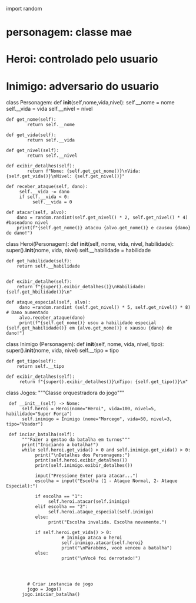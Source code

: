 import random
# personagem: classe mae
# Heroi: controlado pelo usuario
# Inimigo: adversario do usuario

class Personagem:
    def __init__(self,nome,vida,nível):
        self.__nome = nome
        self.__vida = vida
        self.__nível = nível

    def get_nome(self):
            return self.__nome
        
    def get_vida(self):
            return self.__vida
        
    def get_nivel(self):
            return self.__nivel
        
    def exibir_detalhes(self):
            return f"Nome: {self.get_get_nome()}\nVida: {self.get_vida()}\nNivel: {self.get_nivel()}"

    def receber_ataque(self, dano):
         self.__vida -= dano
         if self.__vida < 0:
              self.__vida = 0

    def atacar(self, alvo):
        dano = random.randint(self.get_nivel() * 2, self.get_nivel() * 4) #baseadono nivel
        print(f"{self.get_nome()} atacou {alvo.get_nome()} e causou {dano} de dano!")

class Heroi(Personagem):
    def __init__(self, nome, vida, nivel, habilidade):
        super().__init__(nome, vida, nivel)
        self.__habilidade = habilidade

    def get_habilidade(self):
        return self.__habilidade
    
   
    def exibir_detalhe(self):
        return f"{super().exibir_detalhes()}\nHabilidade: {self.get_hbilidade()}\n"

    def ataque_especial(self, alvo):
         dano =random.randint (self.get_nivel() * 5, self.get_nivel() * 8) # Dano aumentado
         alvo.receber_ataque(dano)
         print(f"{self.get_nome()} usou a habilidade especial {self.get_habilidade()} em {alvo.get_nome()} e xausou {dano} de dano!")
              
class Inimigo (Personagem):
    def __init__(self, nome, vida, nivel, tipo):
           super().__init__(nome, vida, nivel)
           self.__tipo = tipo
        
    def get_tipo(self):
        return self.__tipo

    def exibir_detalhes(self):
         return f"{super().exibir_detalhes()}\nTipo: {self.get_tipo()}\n"  
   
class Jogos:
     """Classe orquestradora do jogo"""

     def __init__(self) -> Nome:
          self.heroi = Heroi(nome="Heroi", vida=100, nivel=5, habilidade="Super Força")
          self.inimigo = Inimigo (nome="Morcego", vida=50, nivel=3, tipo="Voador")

     def inciar_batalha(self):
          """Fazer a gestao da batalha em turnos"""
          print("Iniciando a batalha!")
          while self.heroi.get_vida() > 0 and self.inimigo.get_vida() > 0:
               print("\nDetalhes dos Personagens:")
               print(self.heroi.exibir_detalhes())
               print(self.inimigo.exibir_detalhes())

               input("Pressione Enter para atacar...")
               escolha = input("Escolha (1 - Ataque Normal, 2- Ataque Especial):")

               if escolha == "1":
                    self.heroi.atacar(self.inimigo)
               elif escolha == "2":
                    self.heroi.ataque_especial(self.inimigo)
               else:
                    print("Escolha invalida. Escolha novamente.")

               if self.heroi.get_vida() > 0:
                         # Inimigo ataca o heroi
                         self.inimigo.atacar{self.heroi}
                         print("\nParabéns, você venceu a batalha")
               else:
                         print("\nVocê foi derrotado!")




            # Criar instancia de jogo
            jogo = Jogo()
          jogo.iniciar_batalha()
